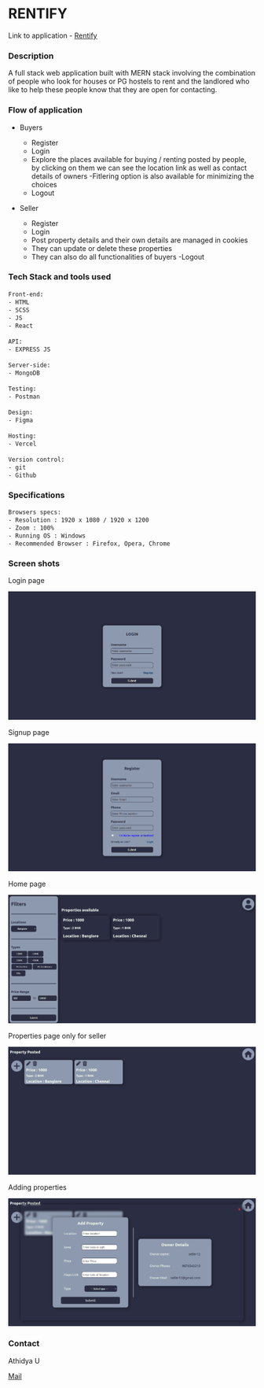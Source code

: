 # RENTIFY

Link to application - [Rentify](https://rentify-orcin-two.vercel.app/property)

### Description

A full stack web application built with MERN stack involving the combination of people who look for houses or PG hostels to rent and the landlored who like to help these people know that they are open for contacting.

### Flow of application

-   Buyers

    -   Register
    -   Login
    -   Explore the places available for buying / renting posted by people, by clicking on them we can see the location link as well as contact details of owners
        -Fitlering option is also available for minimizing the choices
    -   Logout

-   Seller
    -   Register
    -   Login
    -   Post property details and their own details are managed in cookies
    -   They can update or delete these properties
    -   They can also do all functionalities of buyers
        -Logout

### Tech Stack and tools used

```
Front-end:
- HTML
- SCSS
- JS
- React

API:
- EXPRESS JS

Server-side:
- MongoDB

Testing:
- Postman

Design:
- Figma

Hosting:
- Vercel

Version control:
- git
- Github
```

### Specifications

```
Browsers specs:
- Resolution : 1920 x 1080 / 1920 x 1200
- Zoom : 100%
- Running OS : Windows
- Recommended Browser : Firefox, Opera, Chrome
```

### Screen shots

Login page

<img src="./images/login.png">

Signup page

<img src="./images/signup.png">

Home page

<img src="./images/home.png">

Properties page only for seller

<img src="./images/property-page.png">

Adding properties

<img src="./images/add-prop.png">

### Contact

Athidya U

<a href="mailto:athidya23.03.2003@gmail.com">Mail</a>
